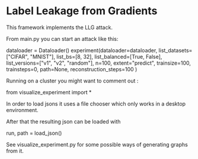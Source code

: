 # Label Leakage from Gradients

This framework implements the LLG attack.

From main.py you can start an attack like this:


dataloader = Dataloader()
experiment(dataloader=dataloader,
               list_datasets=["CIFAR", "MNIST"],
               list_bs=[8, 32],
               list_balanced=[True, False],
               list_versions=["v1", "v2", "random"],
               n=100,
               extent="predict",
               trainsize=100,
               trainsteps=0,
               path=None,
               reconstruction_steps=100
               )

Running on a cluster you might want to comment out :

from visualize_experiment import *

In order to load jsons it uses a file chooser which only works in a desktop environment. 		   
			   
			   
After that the resulting json can be loaded with
			   
run, path = load_json()

See visualize_experiment.py for some possible ways of generating graphs from it.


 
